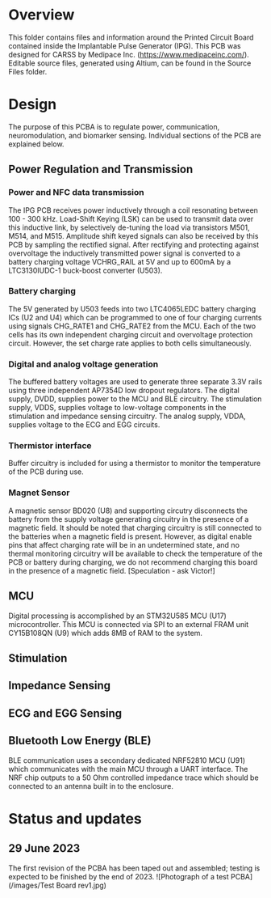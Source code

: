 # Overview

This folder contains files and information around the Printed Circuit Board contained inside the Implantable Pulse Generator (IPG). This PCB was designed for CARSS by Medipace Inc. (https://www.medipaceinc.com/). Editable source files, generated using Altium, can be found in the Source Files folder.

# Design
The purpose of this PCBA is to regulate power, communication, neuromodulation, and biomarker sensing. Individual sections of the PCB are explained below.

## Power Regulation and Transmission
### Power and NFC data transmission
The IPG PCB receives power inductively through a coil resonating between 100 - 300 kHz. Load-Shift Keying (LSK) can be used to transmit data over this inductive link, by selectively de-tuning the load via transistors M501, M514, and M515. Amplitude shift keyed signals can also be received by this PCB by sampling the rectified signal. After rectifying and protecting against overvoltage the inductively transmitted power signal is converted to a battery charging voltage VCHRG_RAIL at 5V and up to 600mA by a LTC3130IUDC-1 buck-boost converter (U503).

### Battery charging
The 5V generated by U503 feeds into two LTC4065LEDC battery charging ICs (U2 and U4) which can be programmed to one of four charging currents using signals CHG_RATE1 and CHG_RATE2 from the MCU. Each of the two cells has its own independent charging circuit and overvoltage  protection circuit. However, the set charge rate applies to both cells simultaneously.

### Digital and analog voltage generation
The buffered battery voltages are used to generate three separate 3.3V rails using three independent AP7354D low dropout regulators. The digital supply, DVDD, supplies power to the MCU and BLE circuitry. The stimulation supply, VDDS, supplies voltage to low-voltage components in the stimulation and impedance sensing circuitry. The analog supply, VDDA, supplies voltage to the ECG and EGG circuits.

### Thermistor interface
Buffer circuitry is included for using a thermistor to monitor the temperature of the PCB during use.

### Magnet Sensor
A magnetic sensor BD020 (U8) and supporting circutry disconnects the battery from the supply voltage generating circuitry in the presence of a magnetic field. It should be noted that charging circuitry is still connected to the batteries when a magnetic field is present. However, as digital enable pins that affect charging rate will be in an undetermined state, and no thermal monitoring circuitry will be available to check the temperature of the PCB or battery during charging, we do not recommend charging this board in the presence of a magnetic field.
[Speculation - ask Victor!]

## MCU
Digital processing is accomplished by an STM32U585 MCU (U17) microcontroller. This MCU is connected via SPI to an external FRAM unit CY15B108QN (U9) which adds 8MB of RAM to the system.

## Stimulation

## Impedance Sensing

## ECG and EGG Sensing

## Bluetooth Low Energy (BLE)
BLE communication uses a secondary dedicated NRF52810 MCU (U91) which communicates with the main MCU through a UART interface. The NRF chip outputs to a 50 Ohm controlled impedance trace which should be connected to an antenna built in to the enclosure.


# Status and updates
## 29 June 2023
The first revision of the PCBA has been taped out and assembled; testing is expected to be finished by the end of 2023.
![Photograph of a test PCBA](/images/Test Board rev1.jpg)
